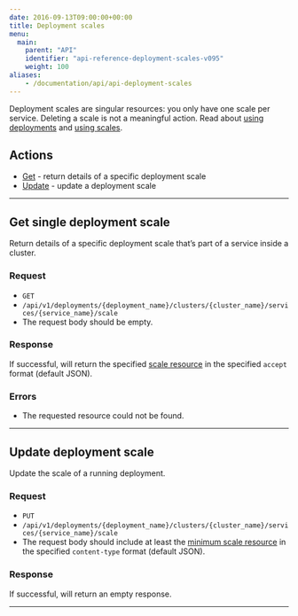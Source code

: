 ```yaml
---
date: 2016-09-13T09:00:00+00:00
title: Deployment scales
menu:
  main:
    parent: "API"
    identifier: "api-reference-deployment-scales-v095"
    weight: 100
aliases:
    - /documentation/api/api-deployment-scales
---
```

Deployment scales are singular resources: you only have one scale per service. Deleting a scale is not a meaningful action. Read about [using deployments](/documentation/using-vamp/deployments/) and [using scales](/documentation/using-vamp/blueprints/#scale).

## Actions

 * [Get](/documentation/api/v0.9.5/api-deployment-scales/#get-single-deployment-scale) - return details of a specific deployment scale
 * [Update](/documentation/api/v0.9.5/api-deployment-scales/#update-deployment-scale) - update a deployment scale

--------------

## Get single deployment scale

Return details of a specific deployment scale that’s part of a service inside a cluster.

### Request
* `GET`
* `/api/v1/deployments/{deployment_name}/clusters/{cluster_name}/services/{service_name}/scale`
* The request body should be empty.

### Response
If successful, will return the specified [scale resource](/documentation/api/v0.9.5/api-scales/#scale-resource) in the specified `accept` format (default JSON).

### Errors
* The requested resource could not be found.

--------------

## Update deployment scale

Update the scale of a running deployment.

### Request
* `PUT`
* `/api/v1/deployments/{deployment_name}/clusters/{cluster_name}/services/{service_name}/scale`
* The request body should include at least the [minimum scale resource](/documentation/api/v0.9.5/api-scales/#scale-resource) in the specified `content-type` format (default JSON).

### Response
If successful, will return an empty response.

--------------

